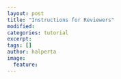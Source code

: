 ```yaml
---
layout: post
title: "Instructions for Reviewers"
modified:
categories: tutorial
excerpt:
tags: []
author: halperta
image:
  feature:
---
```


